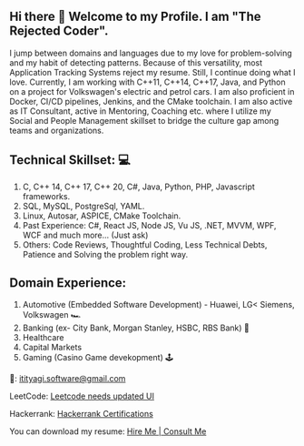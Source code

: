 ## Hi there 👋 Welcome to my Profile. I am "The Rejected Coder". 
I jump between domains and languages due to my love for problem-solving and my habit of detecting patterns. Because of this versatility, most Application Tracking Systems reject my resume. Still, I continue doing what I love. Currently, I am working with C++11, C++14, C++17, Java, and Python on a project for Volkswagen's electric and petrol cars. I am also proficient in Docker, CI/CD pipelines, Jenkins, and the CMake toolchain.
I am also active as IT Consultant, active in Mentoring, Coaching etc. where I utilize my Social and People Management skillset to bridge the culture gap among teams and organizations.

## Technical Skillset: 💻
1. C, C++ 14, C++ 17, C++ 20, C#, Java, Python, PHP, Javascript frameworks.
2. SQL, MySQL, PostgreSql, YAML.
3. Linux, Autosar, ASPICE, CMake Toolchain.
4. Past Experience: C#, React JS, Node JS, Vu JS, .NET, MVVM, WPF, WCF and much more... (Just ask)
5. Others: Code Reviews, Thoughtful Coding, Less Technical Debts, Patience and Solving the problem right way.

## Domain Experience:
1. Automotive (Embedded Software Development) - Huawei, LG< Siemens, Volkswagen 🏎️
2. Banking (ex- City Bank, Morgan Stanley, HSBC, RBS Bank) 🏦
3. Healthcare 
4. Capital Markets
5. Gaming (Casino Game devekopment) 🕹️

📧: itityagi.software@gmail.com

LeetCode: <a href="https://leetcode.com/u/intechworx/"> Leetcode needs updated UI </a>

Hackerrank: <a href="https://www.hackerrank.com/profile/intechworx"> Hackerrank Certifications </a>

You can download my resume: <a href="https://github.com/incredibleiti/portfolio/blob/main/SeniorSoftwareEngineer.pdf"> Hire Me | Consult Me </a>

